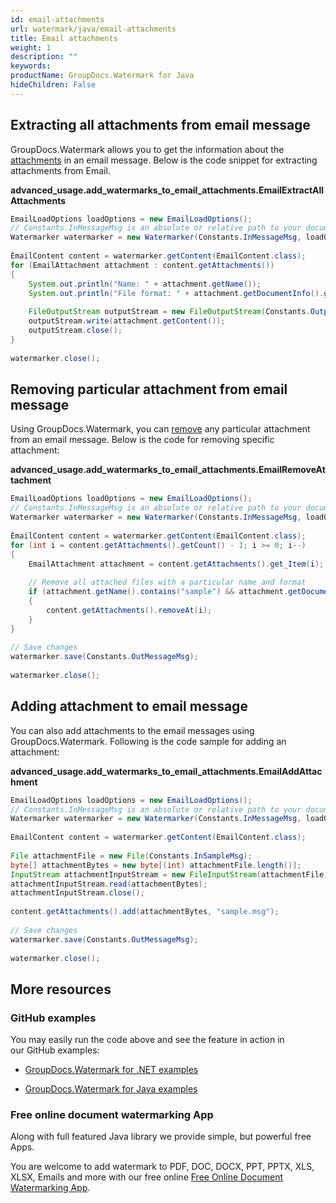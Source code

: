 ```yaml
---
id: email-attachments
url: watermark/java/email-attachments
title: Email attachments
weight: 1
description: ""
keywords: 
productName: GroupDocs.Watermark for Java
hideChildren: False
---
```

## Extracting all attachments from email message

GroupDocs.Watermark allows you to get the information about the [attachments](https://apireference.groupdocs.com/watermark/java/com.groupdocs.watermark.contents/EmailContent#getAttachments()) in an email message. Below is the code snippet for extracting attachments from Email.

**advanced\_usage.add\_watermarks\_to\_email\_attachments.EmailExtractAllAttachments**

```java
EmailLoadOptions loadOptions = new EmailLoadOptions();                                                       
// Constants.InMessageMsg is an absolute or relative path to your document. Ex: "C:\\Docs\\message.msg"      
Watermarker watermarker = new Watermarker(Constants.InMessageMsg, loadOptions);                              
                                                                                                             
EmailContent content = watermarker.getContent(EmailContent.class);                                           
for (EmailAttachment attachment : content.getAttachments())                                                  
{                                                                                                            
    System.out.println("Name: " + attachment.getName());                                                     
    System.out.println("File format: " + attachment.getDocumentInfo().getFileType());                        
                                                                                                             
    FileOutputStream outputStream = new FileOutputStream(Constants.OutputPath + "\\" + attachment.getName());
    outputStream.write(attachment.getContent());                                                             
    outputStream.close();                                                                                    
}                                                                                                            
                                                                                                             
watermarker.close();                                                                                         
```

## Removing particular attachment from email message

Using GroupDocs.Watermark, you can [remove](https://apireference.groupdocs.com/watermark/java/com.groupdocs.watermark.common/RemoveOnlyListBase#remove(T)) any particular attachment from an email message. Below is the code for removing specific attachment:

**advanced\_usage.add\_watermarks\_to\_email\_attachments.EmailRemoveAttachment**

```java
EmailLoadOptions loadOptions = new EmailLoadOptions();                                                         
// Constants.InMessageMsg is an absolute or relative path to your document. Ex: "C:\\Docs\\message.msg"        
Watermarker watermarker = new Watermarker(Constants.InMessageMsg, loadOptions);                                
                                                                                                               
EmailContent content = watermarker.getContent(EmailContent.class);                                             
for (int i = content.getAttachments().getCount() - 1; i >= 0; i--)                                             
{                                                                                                              
    EmailAttachment attachment = content.getAttachments().get_Item(i);                                         
                                                                                                               
    // Remove all attached files with a particular name and format                                             
    if (attachment.getName().contains("sample") && attachment.getDocumentInfo().getFileType() == FileType.DOCX)
    {                                                                                                          
        content.getAttachments().removeAt(i);                                                                  
    }                                                                                                          
}                                                                                                              
                                                                                                               
// Save changes                                                                                                
watermarker.save(Constants.OutMessageMsg);                                                                     
                                                                                                               
watermarker.close();                                                                                           
```

## Adding attachment to email message

You can also add attachments to the email messages using GroupDocs.Watermark. Following is the code sample for adding an attachment:

**advanced\_usage.add\_watermarks\_to\_email\_attachments.EmailAddAttachment**

```java
EmailLoadOptions loadOptions = new EmailLoadOptions();                                                 
// Constants.InMessageMsg is an absolute or relative path to your document. Ex: "C:\\Docs\\message.msg"
Watermarker watermarker = new Watermarker(Constants.InMessageMsg, loadOptions);                        
                                                                                                       
EmailContent content = watermarker.getContent(EmailContent.class);                                     
                                                                                                       
File attachmentFile = new File(Constants.InSampleMsg);                                                 
byte[] attachmentBytes = new byte[(int) attachmentFile.length()];                                      
InputStream attachmentInputStream = new FileInputStream(attachmentFile);                               
attachmentInputStream.read(attachmentBytes);                                                           
attachmentInputStream.close();                                                                         
                                                                                                       
content.getAttachments().add(attachmentBytes, "sample.msg");                                           
                                                                                                       
// Save changes                                                                                        
watermarker.save(Constants.OutMessageMsg);                                                             
                                                                                                       
watermarker.close();                                                                                   
```

## More resources

### GitHub examples

You may easily run the code above and see the feature in action in our GitHub examples:

*   [GroupDocs.Watermark for .NET examples](https://github.com/groupdocs-watermark/GroupDocs.Watermark-for-.NET)
    
*   [GroupDocs.Watermark for Java examples](https://github.com/groupdocs-watermark/GroupDocs.Watermark-for-Java)
    

### Free online document watermarking App

Along with full featured Java library we provide simple, but powerful free Apps.

You are welcome to add watermark to PDF, DOC, DOCX, PPT, PPTX, XLS, XLSX, Emails and more with our free online [Free Online Document Watermarking App](https://products.groupdocs.app/watermark).
